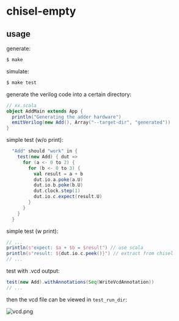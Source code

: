 # chisel-empty

## usage

generate:
    
```bash
$ make
```

simulate:

```bash
$ make test
```

generate the verilog code into a certain directory:

```scala
// xx.scala
object AddMain extends App {
  println("Generating the adder hardware")
  emitVerilog(new Add(), Array("--target-dir", "generated"))
}
```

simple test (w/o print):

```scala
  "Add" should "work" in {
    test(new Add) { dut =>
      for (a <- 0 to 2) {
        for (b <- 0 to 3) {
          val result = a + b
          dut.io.a.poke(a.U)
          dut.io.b.poke(b.U)
          dut.clock.step(1)
          dut.io.c.expect(result.U)
        }
      }
    }
  }
```

simple test (w print):

```scala
// ...
println(s"expect: $a + $b = $result") // use scala
println(s"result: ${dut.io.c.peek()}") // extract from chisel
// ... 
```

test with .vcd output:

```scala
test(new Add).withAnnotations(Seq(WriteVcdAnnotation))
// ...
```

then the vcd file can be viewed in `test_run_dir`:

![vcd.png](https://s2.loli.net/2023/10/04/FPHwRb3uUNirkvj.png)
